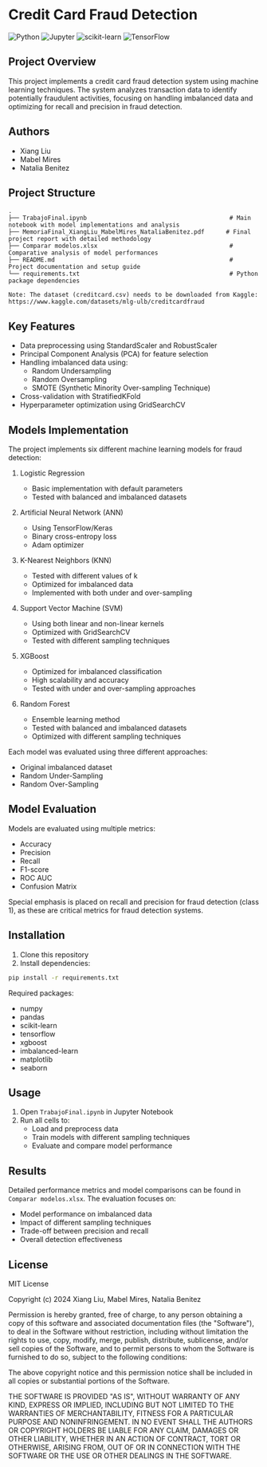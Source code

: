 # Credit Card Fraud Detection

![Python](https://img.shields.io/badge/python-3.8%2B-blue)
![Jupyter](https://img.shields.io/badge/jupyter-notebook-orange)
![scikit-learn](https://img.shields.io/badge/scikit--learn-latest-green)
![TensorFlow](https://img.shields.io/badge/TensorFlow-latest-orange)

## Project Overview

This project implements a credit card fraud detection system using machine learning techniques. The system analyzes transaction data to identify potentially fraudulent activities, focusing on handling imbalanced data and optimizing for recall and precision in fraud detection.

## Authors

- Xiang Liu
- Mabel Mires 
- Natalia Benitez

## Project Structure

```
.
├── TrabajoFinal.ipynb                                        # Main notebook with model implementations and analysis
├── MemoriaFinal_XiangLiu_MabelMires_NataliaBenitez.pdf      # Final project report with detailed methodology
├── Comparar modelos.xlsx                                     # Comparative analysis of model performances
├── README.md                                                 # Project documentation and setup guide
└── requirements.txt                                          # Python package dependencies

Note: The dataset (creditcard.csv) needs to be downloaded from Kaggle:
https://www.kaggle.com/datasets/mlg-ulb/creditcardfraud
```

## Key Features

- Data preprocessing using StandardScaler and RobustScaler
- Principal Component Analysis (PCA) for feature selection
- Handling imbalanced data using:
  - Random Undersampling
  - Random Oversampling
  - SMOTE (Synthetic Minority Over-sampling Technique)
- Cross-validation with StratifiedKFold
- Hyperparameter optimization using GridSearchCV

## Models Implementation

The project implements six different machine learning models for fraud detection:

1. Logistic Regression
   - Basic implementation with default parameters
   - Tested with balanced and imbalanced datasets

2. Artificial Neural Network (ANN)
   - Using TensorFlow/Keras
   - Binary cross-entropy loss
   - Adam optimizer

3. K-Nearest Neighbors (KNN)
   - Tested with different values of k
   - Optimized for imbalanced data
   - Implemented with both under and over-sampling

4. Support Vector Machine (SVM)
   - Using both linear and non-linear kernels
   - Optimized with GridSearchCV
   - Tested with different sampling techniques

5. XGBoost
   - Optimized for imbalanced classification
   - High scalability and accuracy
   - Tested with under and over-sampling approaches

6. Random Forest
   - Ensemble learning method
   - Tested with balanced and imbalanced datasets
   - Optimized with different sampling techniques

Each model was evaluated using three different approaches:
- Original imbalanced dataset
- Random Under-Sampling
- Random Over-Sampling

## Model Evaluation

Models are evaluated using multiple metrics:
- Accuracy
- Precision
- Recall
- F1-score
- ROC AUC
- Confusion Matrix

Special emphasis is placed on recall and precision for fraud detection (class 1), as these are critical metrics for fraud detection systems.

## Installation

1. Clone this repository
2. Install dependencies:
```bash
pip install -r requirements.txt
```

Required packages:
- numpy
- pandas
- scikit-learn
- tensorflow
- xgboost
- imbalanced-learn
- matplotlib
- seaborn

## Usage

1. Open `TrabajoFinal.ipynb` in Jupyter Notebook
2. Run all cells to:
   - Load and preprocess data
   - Train models with different sampling techniques
   - Evaluate and compare model performance

## Results

Detailed performance metrics and model comparisons can be found in `Comparar modelos.xlsx`. The evaluation focuses on:
- Model performance on imbalanced data
- Impact of different sampling techniques
- Trade-off between precision and recall
- Overall detection effectiveness

## License

MIT License

Copyright (c) 2024 Xiang Liu, Mabel Mires, Natalia Benitez

Permission is hereby granted, free of charge, to any person obtaining a copy
of this software and associated documentation files (the "Software"), to deal
in the Software without restriction, including without limitation the rights
to use, copy, modify, merge, publish, distribute, sublicense, and/or sell
copies of the Software, and to permit persons to whom the Software is
furnished to do so, subject to the following conditions:

The above copyright notice and this permission notice shall be included in all
copies or substantial portions of the Software.

THE SOFTWARE IS PROVIDED "AS IS", WITHOUT WARRANTY OF ANY KIND, EXPRESS OR
IMPLIED, INCLUDING BUT NOT LIMITED TO THE WARRANTIES OF MERCHANTABILITY,
FITNESS FOR A PARTICULAR PURPOSE AND NONINFRINGEMENT. IN NO EVENT SHALL THE
AUTHORS OR COPYRIGHT HOLDERS BE LIABLE FOR ANY CLAIM, DAMAGES OR OTHER
LIABILITY, WHETHER IN AN ACTION OF CONTRACT, TORT OR OTHERWISE, ARISING FROM,
OUT OF OR IN CONNECTION WITH THE SOFTWARE OR THE USE OR OTHER DEALINGS IN THE
SOFTWARE.
